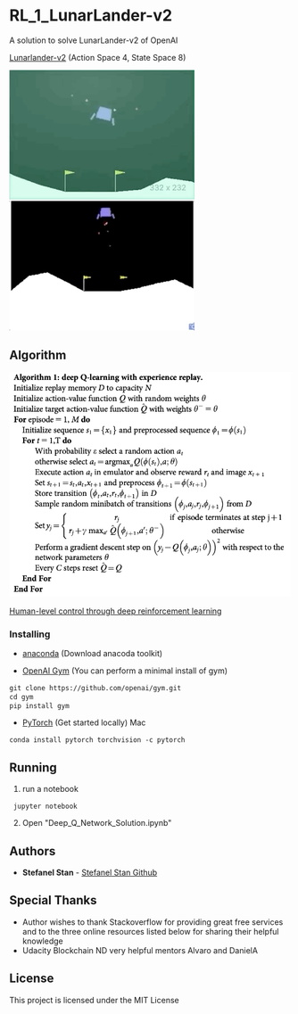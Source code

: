 # RL_1_LunarLander-v2
A solution to solve LunarLander-v2 of OpenAI 

[Lunarlander-v2](https://gym.openai.com/envs/LunarLander-v2/) (Action Space 4, State Space 8)

![untrained agent](src/agent_untrained.gif) 
![trained agent](src/agent_trained.gif) 

## Algorithm
![Algorithm](src/Algorithm1.png)

[Human-level control through deep reinforcement learning](https://gym.openai.com/envs/LunarLander-v2/)


### Installing

* [anaconda](https://www.anaconda.com/products/individual) (Download anacoda toolkit)

* [OpenAI Gym](https://github.com/openai/gym) (You can perform a minimal install of gym)

```
git clone https://github.com/openai/gym.git
cd gym
pip install gym
```
* [PyTorch](https://pytorch.org/get-started/locally/) (Get started locally)
Mac
```
conda install pytorch torchvision -c pytorch
```
## Running
1. run a notebook
```
 jupyter notebook
```
2. Open "Deep_Q_Network_Solution.ipynb"

## Authors

* **Stefanel Stan** - [Stefanel Stan Github](https://github.com/StefanelStan)

## Special Thanks
* Author wishes to thank Stackoverflow for providing great free services and to the three online resources listed below for sharing their helpful knowledge
* Udacity Blockchain ND very helpful mentors Alvaro and DanielA

## License

This project is licensed under the MIT License 
